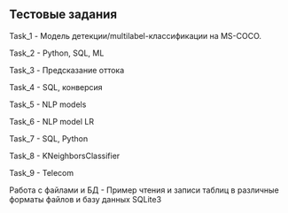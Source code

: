 ## Тестовые задания

Task_1 - Модель детекции/multilabel-классификации на MS-COCO.

Task_2 - Python, SQL, ML

Task_3 - Предсказание оттока

Task_4 -  SQL, конверсия

Task_5 -  NLP models

Task_6 -  NLP model LR

Task_7 - SQL, Python

Task_8 - KNeighborsClassifier

Task_9 - Telecom

Работа с файлами и БД - Пример чтения и записи таблиц в различные форматы файлов и базу данных SQLite3
